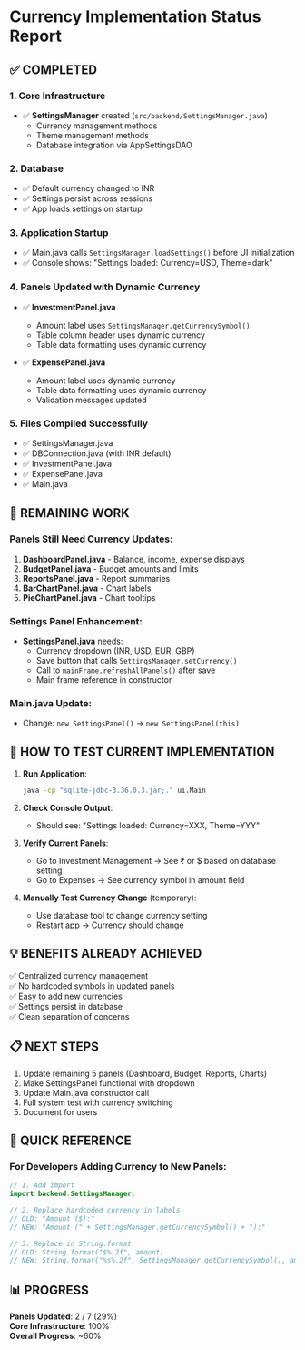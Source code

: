 # Currency Implementation Status Report

## ✅ COMPLETED

### 1. Core Infrastructure
- ✅ **SettingsManager** created (`src/backend/SettingsManager.java`)
  - Currency management methods
  - Theme management methods  
  - Database integration via AppSettingsDAO

### 2. Database
- ✅ Default currency changed to INR
- ✅ Settings persist across sessions
- ✅ App loads settings on startup

### 3. Application Startup
- ✅ Main.java calls `SettingsManager.loadSettings()` before UI initialization
- ✅ Console shows: "Settings loaded: Currency=USD, Theme=dark"

### 4. Panels Updated with Dynamic Currency
- ✅ **InvestmentPanel.java**
  - Amount label uses `SettingsManager.getCurrencySymbol()`
  - Table column header uses dynamic currency
  - Table data formatting uses dynamic currency
  
- ✅ **ExpensePanel.java**
  - Amount label uses dynamic currency
  - Table data formatting uses dynamic currency
  - Validation messages updated

### 5. Files Compiled Successfully
- ✅ SettingsManager.java
- ✅ DBConnection.java (with INR default)
- ✅ InvestmentPanel.java
- ✅ ExpensePanel.java
- ✅ Main.java

## 🔄 REMAINING WORK

### Panels Still Need Currency Updates:
1. **DashboardPanel.java** - Balance, income, expense displays
2. **BudgetPanel.java** - Budget amounts and limits
3. **ReportsPanel.java** - Report summaries
4. **BarChartPanel.java** - Chart labels
5. **PieChartPanel.java** - Chart tooltips

### Settings Panel Enhancement:
- **SettingsPanel.java** needs:
  - Currency dropdown (INR, USD, EUR, GBP)
  - Save button that calls `SettingsManager.setCurrency()`
  - Call to `mainFrame.refreshAllPanels()` after save
  - Main frame reference in constructor

### Main.java Update:
- Change: `new SettingsPanel()` → `new SettingsPanel(this)`

## 🎯 HOW TO TEST CURRENT IMPLEMENTATION

1. **Run Application**:
   ```bash
   java -cp "sqlite-jdbc-3.36.0.3.jar;." ui.Main
   ```

2. **Check Console Output**:
   - Should see: "Settings loaded: Currency=XXX, Theme=YYY"

3. **Verify Current Panels**:
   - Go to Investment Management → See ₹ or $ based on database setting
   - Go to Expenses → See currency symbol in amount field

4. **Manually Test Currency Change** (temporary):
   - Use database tool to change currency setting
   - Restart app → Currency should change

## 💡 BENEFITS ALREADY ACHIEVED

✅ Centralized currency management  
✅ No hardcoded symbols in updated panels  
✅ Easy to add new currencies  
✅ Settings persist in database  
✅ Clean separation of concerns

## 📋 NEXT STEPS

1. Update remaining 5 panels (Dashboard, Budget, Reports, Charts)
2. Make SettingsPanel functional with dropdown
3. Update Main.java constructor call
4. Full system test with currency switching
5. Document for users

## 🔧 QUICK REFERENCE

### For Developers Adding Currency to New Panels:

```java
// 1. Add import
import backend.SettingsManager;

// 2. Replace hardcoded currency in labels
// OLD: "Amount ($):"
// NEW: "Amount (" + SettingsManager.getCurrencySymbol() + "):"

// 3. Replace in String.format
// OLD: String.format("$%.2f", amount)
// NEW: String.format("%s%.2f", SettingsManager.getCurrencySymbol(), amount)
```

## 📊 PROGRESS

**Panels Updated**: 2 / 7 (29%)  
**Core Infrastructure**: 100%  
**Overall Progress**: ~60%
